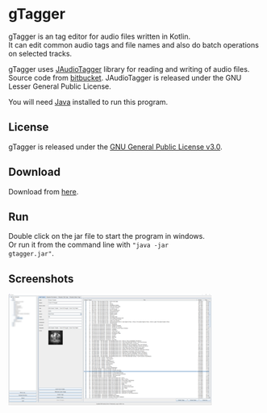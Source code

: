 # gTagger
gTagger is an tag editor for audio files written in Kotlin. <br />
It can edit common audio tags and file names and also do batch operations on selected tracks.<br />

gTagger uses [JAudioTagger](http://www.jthink.net/jaudiotagger) library for reading and writing of audio files.
Source code from [bitbucket](https://bitbucket.org/ijabz/jaudiotagger/src/master).
JAudioTagger is released under the GNU Lesser General Public License.<br />

You will need [Java](http://java.com) installed to run this program.<br />

## License
gTagger is released under the [GNU General Public License v3.0](LICENSE).<br />

## Download
Download from [here](https://github.com/gnuwimp/gtagger/releases).<br />

## Run
Double click on the jar file to start the program in windows.<br />
Or run it from the command line with <code>"java -jar gtagger.jar"</code>.<br />

## Screenshots
<img src="images/gtagger.png" width="80%" height="80%"/><br />
